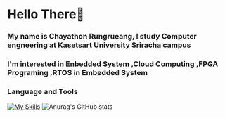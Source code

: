 # Hello There👋

### My name is Chayathon Rungrueang, I study Computer engneering at Kasetsart University Sriracha campus
### I'm interested in **Enbedded System** ,**Cloud Computing** ,**FPGA Programing** ,**RTOS in Embedded System**

### Language and Tools
[![My Skills](https://skillicons.dev/icons?i=c,cpp,java,js,azure,docker,kubernetes,postman,arduino,linux)](https://skillicons.dev)
![Anurag's GitHub stats](https://github-readme-stats.vercel.app/api?username=ThirdChyr&show_icons=true&theme=radical)
